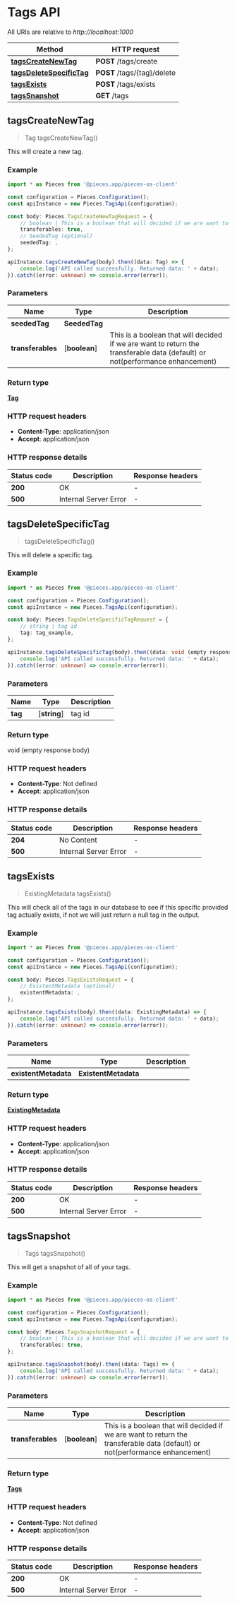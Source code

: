 # Tags API

All URIs are relative to *http://localhost:1000*

Method | HTTP request
------------- | -------------
[**tagsCreateNewTag**](TagsApi#tagscreatenewtag) | **POST** /tags/create
[**tagsDeleteSpecificTag**](TagsApi#tagsdeletespecifictag) | **POST** /tags/\{tag\}/delete
[**tagsExists**](TagsApi#tagsexists) | **POST** /tags/exists
[**tagsSnapshot**](TagsApi#tagssnapshot) | **GET** /tags


## **tagsCreateNewTag**
> Tag tagsCreateNewTag()

This will create a new tag.

### Example

```typescript
import * as Pieces from '@pieces.app/pieces-os-client'

const configuration = Pieces.Configuration();
const apiInstance = new Pieces.TagsApi(configuration);

const body: Pieces.TagsCreateNewTagRequest = {
    // boolean | This is a boolean that will decided if we are want to return the transferable data (default) or not(performance enhancement) (optional)
    transferables: true,
    // SeededTag (optional)
    seededTag: ,
};

apiInstance.tagsCreateNewTag(body).then((data: Tag) => {
    console.log('API called successfully. Returned data: ' + data);
}).catch((error: unknown) => console.error(error));
```

### Parameters

Name | Type | Description
------------- | ------------- | ------------- 
 **seededTag** | **SeededTag**|  |
 **transferables** | [**boolean**] | This is a boolean that will decided if we are want to return the transferable data (default) or not(performance enhancement) | (optional) defaults to undefined


### Return type

[**Tag**](../models/Tag)

### HTTP request headers

- **Content-Type**: application/json
- **Accept**: application/json


### HTTP response details
| Status code | Description | Response headers
|-------------|-------------|------------------
**200** | OK |  -  |
**500** | Internal Server Error |  -  |

## **tagsDeleteSpecificTag**
> tagsDeleteSpecificTag()

This will delete a specific tag.

### Example

```typescript
import * as Pieces from '@pieces.app/pieces-os-client'

const configuration = Pieces.Configuration();
const apiInstance = new Pieces.TagsApi(configuration);

const body: Pieces.TagsDeleteSpecificTagRequest = {
    // string | tag id
    tag: tag_example,
};

apiInstance.tagsDeleteSpecificTag(body).then((data: void (empty response body)) => {
    console.log('API called successfully. Returned data: ' + data);
}).catch((error: unknown) => console.error(error));
```

### Parameters

Name | Type | Description
------------- | ------------- | ------------- 
 **tag** | [**string**] | tag id | defaults to undefined


### Return type

void (empty response body)

### HTTP request headers

- **Content-Type**: Not defined
- **Accept**: application/json


### HTTP response details
| Status code | Description | Response headers
|-------------|-------------|------------------
**204** | No Content |  -  |
**500** | Internal Server Error |  -  |

## **tagsExists**
> ExistingMetadata tagsExists()

This will check all of the tags in our database to see if this specific provided tag actually exists, if not we will just return a null tag in the output.

### Example

```typescript
import * as Pieces from '@pieces.app/pieces-os-client'

const configuration = Pieces.Configuration();
const apiInstance = new Pieces.TagsApi(configuration);

const body: Pieces.TagsExistsRequest = {
    // ExistentMetadata (optional)
    existentMetadata: ,
};

apiInstance.tagsExists(body).then((data: ExistingMetadata) => {
    console.log('API called successfully. Returned data: ' + data);
}).catch((error: unknown) => console.error(error));
```

### Parameters

Name | Type | Description
------------- | ------------- | ------------- 
 **existentMetadata** | **ExistentMetadata**|  |


### Return type

[**ExistingMetadata**](../models/ExistingMetadata)

### HTTP request headers

- **Content-Type**: application/json
- **Accept**: application/json


### HTTP response details
| Status code | Description | Response headers
|-------------|-------------|------------------
**200** | OK |  -  |
**500** | Internal Server Error |  -  |

## **tagsSnapshot**
> Tags tagsSnapshot()

This will get a snapshot of all of your tags.

### Example

```typescript
import * as Pieces from '@pieces.app/pieces-os-client'

const configuration = Pieces.Configuration();
const apiInstance = new Pieces.TagsApi(configuration);

const body: Pieces.TagsSnapshotRequest = {
    // boolean | This is a boolean that will decided if we are want to return the transferable data (default) or not(performance enhancement) (optional)
    transferables: true,
};

apiInstance.tagsSnapshot(body).then((data: Tags) => {
    console.log('API called successfully. Returned data: ' + data);
}).catch((error: unknown) => console.error(error));
```

### Parameters

Name | Type | Description
------------- | ------------- | ------------- 
 **transferables** | [**boolean**] | This is a boolean that will decided if we are want to return the transferable data (default) or not(performance enhancement) | (optional) defaults to undefined


### Return type

[**Tags**](../models/Tags)

### HTTP request headers

- **Content-Type**: Not defined
- **Accept**: application/json


### HTTP response details
| Status code | Description | Response headers
|-------------|-------------|------------------
**200** | OK |  -  |
**500** | Internal Server Error |  -  |


